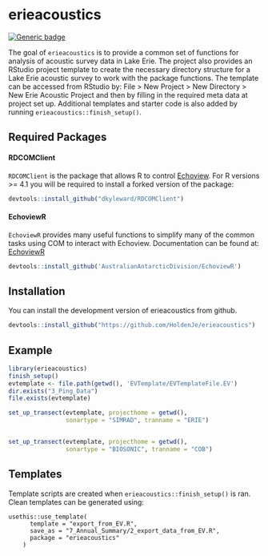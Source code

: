 
# erieacoustics

<!-- badges: start -->
[![Generic badge](https://img.shields.io/badge/Dev-InProgress-<COLOR>.svg)](https://shields.io/)

<!-- badges: end -->

The goal of `erieacoustics` is to provide a common set of functions for analysis of acoustic survey data in Lake Erie. The project also provides an RStudio project template to create the necessary directory structure for a Lake Erie acoustic survey to work with the package functions. The template can be accessed from RStudio by: File > New Project > New Directory > New Erie Acoustic Project and then by filling in the required meta data at project set up. Additional templates and starter code is also added by running `erieacoustics::finish_setup()`.

## Required Packages
#### RDCOMClient

`RDCOMClient` is the package that allows R to control [Echoview](https://echoview.com/). For R versions >= 4.1 you will be required to install a forked version of the package:

``` r
devtools::install_github("dkyleward/RDCOMClient")
```

#### EchoviewR
`EchoviewR` provides many useful functions to simplify many of the common tasks using COM to interact with Echoview. Documentation can be found at: [EchoviewR](https://github.com/AustralianAntarcticDivision/EchoviewR)

``` r
devtools::install_github('AustralianAntarcticDivision/EchoviewR')
```


## Installation

You can install the development version of erieacoustics from github.

``` r
devtools::install_github("https://github.com/HoldenJe/erieacoustics") 
```

## Example

``` r
library(erieacoustics)
finish_setup()
evtemplate <- file.path(getwd(), 'EVTemplate/EVTemplateFile.EV')
dir.exists("3_Ping_Data")
file.exists(evtemplate)

set_up_transect(evtemplate, projecthome = getwd(), 
                sonartype = "SIMRAD", tranname = "ERIE")


set_up_transect(evtemplate, projecthome = getwd(), 
                sonartype = "BIOSONIC", tranname = "COB")

```

## Templates
Template scripts are created when `erieacoustics::finish_setup()` is ran. Clean templates can be generated using:
```
usethis::use_template(
      template = "export_from_EV.R",
      save_as = "7_Annual_Summary/2_export_data_from_EV.R",
      package = "erieacoustics"
    )
```
